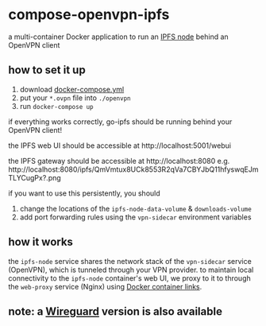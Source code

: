 # compose-openvpn-ipfs

a multi-container Docker application to run an [IPFS node](https://hub.docker.com/r/linuxserver/ipfs) behind an OpenVPN client

## how to set it up

1. download [docker-compose.yml](/docker-compose.yml)
1. put your `*.ovpn` file into `./openvpn`
1. run `docker-compose up`

if everything works correctly, go-ipfs should be running behind your OpenVPN client!

the IPFS web UI should be accessible at http://localhost:5001/webui

the IPFS gateway should be accessible at http://localhost:8080 e.g. http://localhost:8080/ipfs/QmVmtux8UCk8553R2qVa7CBYJbQ11hfyswqEJmTLYCugPx?.png

if you want to use this persistently, you should
1. change the locations of the `ipfs-node-data-volume` & `downloads-volume`
1. add port forwarding rules using the `vpn-sidecar` environment variables

## how it works

the `ipfs-node` service shares the network stack of the `vpn-sidecar` service (OpenVPN), which is tunneled through your VPN provider. to maintain local connectivity to the `ipfs-node` container's web UI, we proxy to it to through the `web-proxy` service (Nginx) using [Docker container links](https://docs.docker.com/network/links/).

## note: a [Wireguard](https://github.com/master-hax/compose-wireguard-ipfs) version is also available
